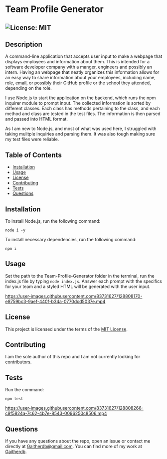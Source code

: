 # Team Profile Generator
  ## ![License: MIT](https://img.shields.io/badge/License-MIT-yellow.svg)

  ## Description

  A command-line application that accepts user input to make a webpage that displays employees and information about them. This is intended for a software developer company with a manger, engineers and possibly an intern. Having an webpage that neatly organizes this information allows for an easy way to share information about your employees, including name, role, email, or possibly their GitHub profile or the school they attended, depending on the role. 

  I use Node.js to start the application on the backend, which runs the npm inquirer module to prompt input. The collected information is sorted by different classes. Each class has methods pertaining to the class, and each method and class are tested in the test files. The information is then parsed and passed into HTML format.
  
  As I am new to Node.js, and most of what was used here, I struggled with taking mulitple inquiries and parsing them. It was also tough making sure my test files were reliable. 

  ## Table of Contents
  * [Installation](#installation)
  * [Usage](#usage)
  * [License](#license)
  * [Contributing](#contributing)
  * [Tests](#tests)
  * [Questions](#questions)
  
  ## Installation
  To install Node.js, run the following command: 
  ```
  node i -y
  ```
  To install necessary dependencies, run the following command: 
  ```
  npm i
  ```
  
  ## Usage
  Set the path to the Team-Profile-Generator folder in the terminal, run the index.js file by typing `node index.js`. Answer each prompt with the specifics for your team and a styled HTML will be generated with the user input.

https://user-images.githubusercontent.com/83731627/128808170-e8759bc3-9aef-440f-b34a-0770dcd5037e.mp4

  ## License  

  This project is licensed under the terms of the [MIT License](https://opensource.org/licenses/MIT).

  ## Contributing
  I am the sole author of this repo and I am not currently looking for contributors.

  ## Tests
  Run the command:
  ```
  npm test
  ```
https://user-images.githubusercontent.com/83731627/128808266-c9f5824a-7c62-4b7e-8543-0096250c8506.mp4

  ## Questions
  If you have any questions about the repo, open an issue or contact me directly at Gaitherdb@gmail.com. You can find more of my work at [Gaitherdb](https://github.com/Gaitherdb).
  

